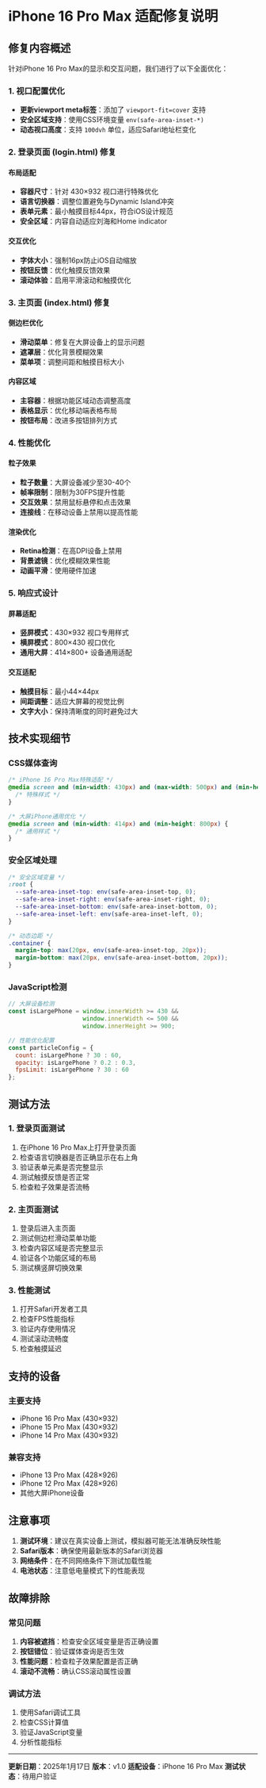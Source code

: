 # iPhone 16 Pro Max 适配修复说明

## 修复内容概述

针对iPhone 16 Pro Max的显示和交互问题，我们进行了以下全面优化：

### 1. 视口配置优化
- **更新viewport meta标签**：添加了 `viewport-fit=cover` 支持
- **安全区域支持**：使用CSS环境变量 `env(safe-area-inset-*)`
- **动态视口高度**：支持 `100dvh` 单位，适应Safari地址栏变化

### 2. 登录页面 (login.html) 修复

#### 布局适配
- **容器尺寸**：针对 430×932 视口进行特殊优化
- **语言切换器**：调整位置避免与Dynamic Island冲突
- **表单元素**：最小触摸目标44px，符合iOS设计规范
- **安全区域**：内容自动适应刘海和Home indicator

#### 交互优化
- **字体大小**：强制16px防止iOS自动缩放
- **按钮反馈**：优化触摸反馈效果
- **滚动体验**：启用平滑滚动和触摸优化

### 3. 主页面 (index.html) 修复

#### 侧边栏优化
- **滑动菜单**：修复在大屏设备上的显示问题
- **遮罩层**：优化背景模糊效果
- **菜单项**：调整间距和触摸目标大小

#### 内容区域
- **主容器**：根据功能区域动态调整高度
- **表格显示**：优化移动端表格布局
- **按钮布局**：改进多按钮排列方式

### 4. 性能优化

#### 粒子效果
- **粒子数量**：大屏设备减少至30-40个
- **帧率限制**：限制为30FPS提升性能
- **交互效果**：禁用鼠标悬停和点击效果
- **连接线**：在移动设备上禁用以提高性能

#### 渲染优化
- **Retina检测**：在高DPI设备上禁用
- **背景滤镜**：优化模糊效果性能
- **动画平滑**：使用硬件加速

### 5. 响应式设计

#### 屏幕适配
- **竖屏模式**：430×932 视口专用样式
- **横屏模式**：800×430 视口优化
- **通用大屏**：414×800+ 设备通用适配

#### 交互适配
- **触摸目标**：最小44×44px
- **间距调整**：适应大屏幕的视觉比例
- **文字大小**：保持清晰度的同时避免过大

## 技术实现细节

### CSS媒体查询
```css
/* iPhone 16 Pro Max特殊适配 */
@media screen and (min-width: 430px) and (max-width: 500px) and (min-height: 900px) {
  /* 特殊样式 */
}

/* 大屏iPhone通用优化 */
@media screen and (min-width: 414px) and (min-height: 800px) {
  /* 通用样式 */
}
```

### 安全区域处理
```css
/* 安全区域变量 */
:root {
  --safe-area-inset-top: env(safe-area-inset-top, 0);
  --safe-area-inset-right: env(safe-area-inset-right, 0);
  --safe-area-inset-bottom: env(safe-area-inset-bottom, 0);
  --safe-area-inset-left: env(safe-area-inset-left, 0);
}

/* 动态边距 */
.container {
  margin-top: max(20px, env(safe-area-inset-top, 20px));
  margin-bottom: max(20px, env(safe-area-inset-bottom, 20px));
}
```

### JavaScript检测
```javascript
// 大屏设备检测
const isLargePhone = window.innerWidth >= 430 && 
                     window.innerWidth <= 500 && 
                     window.innerHeight >= 900;

// 性能优化配置
const particleConfig = {
  count: isLargePhone ? 30 : 60,
  opacity: isLargePhone ? 0.2 : 0.3,
  fpsLimit: isLargePhone ? 30 : 60
};
```

## 测试方法

### 1. 登录页面测试
1. 在iPhone 16 Pro Max上打开登录页面
2. 检查语言切换器是否正确显示在右上角
3. 验证表单元素是否完整显示
4. 测试触摸反馈是否正常
5. 检查粒子效果是否流畅

### 2. 主页面测试
1. 登录后进入主页面
2. 测试侧边栏滑动菜单功能
3. 检查内容区域是否完整显示
4. 验证各个功能区域的布局
5. 测试横竖屏切换效果

### 3. 性能测试
1. 打开Safari开发者工具
2. 检查FPS性能指标
3. 验证内存使用情况
4. 测试滚动流畅度
5. 检查触摸延迟

## 支持的设备

### 主要支持
- iPhone 16 Pro Max (430×932)
- iPhone 15 Pro Max (430×932)
- iPhone 14 Pro Max (430×932)

### 兼容支持
- iPhone 13 Pro Max (428×926)
- iPhone 12 Pro Max (428×926)
- 其他大屏iPhone设备

## 注意事项

1. **测试环境**：建议在真实设备上测试，模拟器可能无法准确反映性能
2. **Safari版本**：确保使用最新版本的Safari浏览器
3. **网络条件**：在不同网络条件下测试加载性能
4. **电池状态**：注意低电量模式下的性能表现

## 故障排除

### 常见问题
1. **内容被遮挡**：检查安全区域变量是否正确设置
2. **按钮错位**：验证媒体查询是否生效
3. **性能问题**：检查粒子效果配置是否正确
4. **滚动不流畅**：确认CSS滚动属性设置

### 调试方法
1. 使用Safari调试工具
2. 检查CSS计算值
3. 验证JavaScript变量
4. 分析性能指标

---

**更新日期**：2025年1月17日
**版本**：v1.0
**适配设备**：iPhone 16 Pro Max
**测试状态**：待用户验证 